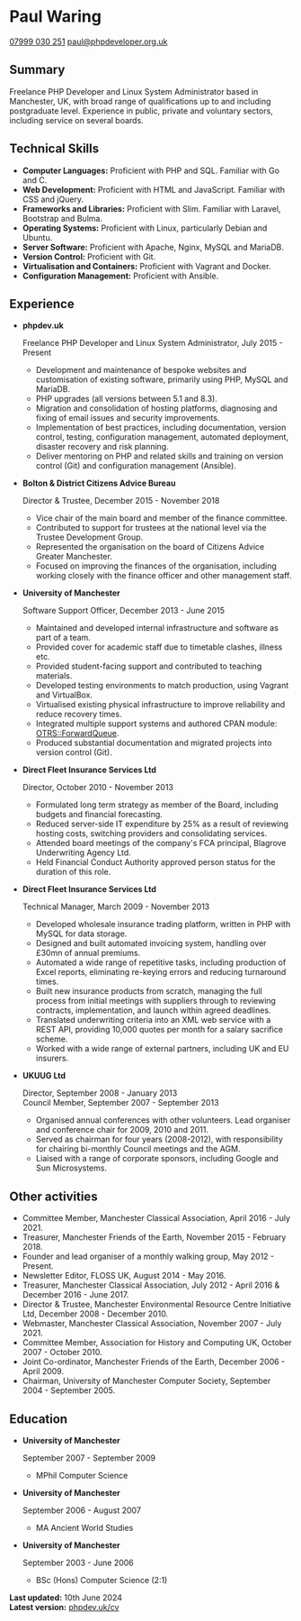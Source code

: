 Paul Waring
===========

[07999 030 251](tel:+447999030251)
[paul@phpdeveloper.org.uk](mailto:paul@phpdeveloper.org.uk)

Summary
-------

Freelance PHP Developer and Linux System Administrator based in Manchester, UK, with broad range of qualifications up to and including postgraduate level. Experience in public, private and voluntary sectors, including service on several boards.

Technical Skills
----------------

*   **Computer Languages:** Proficient with PHP and SQL. Familiar with Go and C.
*   **Web Development:** Proficient with HTML and JavaScript. Familiar with CSS and jQuery.
*   **Frameworks and Libraries:** Proficient with Slim. Familiar with Laravel, Bootstrap and Bulma.
*   **Operating Systems:** Proficient with Linux, particularly Debian and Ubuntu.
*   **Server Software:** Proficient with Apache, Nginx, MySQL and MariaDB.
*   **Version Control:** Proficient with Git.
*   **Virtualisation and Containers:** Proficient with Vagrant and Docker.
*   **Configuration Management:** Proficient with Ansible.

Experience
----------

*   **phpdev.uk**

    Freelance PHP Developer and Linux System Administrator, July 2015 - Present

    - Development and maintenance of bespoke websites and customisation of existing software, primarily using PHP, MySQL and MariaDB.
    - PHP upgrades (all versions between 5.1 and 8.3).
    - Migration and consolidation of hosting platforms, diagnosing and fixing of email issues and security improvements.
    - Implementation of best practices, including documentation, version control, testing, configuration management, automated deployment, disaster recovery and risk planning.
    - Deliver mentoring on PHP and related skills and training on version control (Git) and configuration management (Ansible).

*   **Bolton & District Citizens Advice Bureau**

    Director & Trustee, December 2015 - November 2018

    - Vice chair of the main board and member of the finance committee.
    - Contributed to support for trustees at the national level via the Trustee Development Group.
    - Represented the organisation on the board of Citizens Advice Greater Manchester.
    - Focused on improving the finances of the organisation, including working closely with the finance officer and other management staff.

*   **University of Manchester**

    Software Support Officer, December 2013 - June 2015

    - Maintained and developed internal infrastructure and software as part of a team.
    - Provided cover for academic staff due to timetable clashes, illness etc.
    - Provided student-facing support and contributed to teaching materials.
    - Developed testing environments to match production, using Vagrant and VirtualBox.
    - Virtualised existing physical infrastructure to improve reliability and reduce recovery times.
    - Integrated multiple support systems and authored CPAN module: [OTRS::ForwardQueue](https://metacpan.org/pod/OTRS::ForwardQueue).
    - Produced substantial documentation and migrated projects into version control (Git).

*   **Direct Fleet Insurance Services Ltd**

    Director, October 2010 - November 2013

    - Formulated long term strategy as member of the Board, including budgets and financial forecasting.
    - Reduced server-side IT expenditure by 25% as a result of reviewing hosting costs, switching providers and consolidating services.
    - Attended board meetings of the company's FCA principal, Blagrove Underwriting Agency Ltd.
    - Held Financial Conduct Authority approved person status for the duration of this role.

*   **Direct Fleet Insurance Services Ltd**

    Technical Manager, March 2009 - November 2013

    - Developed wholesale insurance trading platform, written in PHP with MySQL for data storage.
    - Designed and built automated invoicing system, handling over £30mn of annual premiums.
    - Automated a wide range of repetitive tasks, including production of Excel reports, eliminating re-keying errors and reducing turnaround times.
    - Built new insurance products from scratch, managing the full process from initial meetings with suppliers through to reviewing contracts, implementation, and launch within agreed deadlines.
    - Translated underwriting criteria into an XML web service with a REST API, providing 10,000 quotes per month for a salary sacrifice scheme.
    - Worked with a wide range of external partners, including UK and EU insurers.

*   **UKUUG Ltd**

    Director, September 2008 - January 2013  
    Council Member, September 2007 - September 2013

    - Organised annual conferences with other volunteers. Lead organiser and conference chair for 2009, 2010 and 2011.
    - Served as chairman for four years (2008-2012), with responsibility for chairing bi-monthly Council meetings and the AGM.
    - Liaised with a range of corporate sponsors, including Google and Sun Microsystems.

Other activities
----------------

* Committee Member, Manchester Classical Association, April 2016 - July 2021.
* Treasurer, Manchester Friends of the Earth, November 2015 - February 2018.
* Founder and lead organiser of a monthly walking group, May 2012 - Present.
* Newsletter Editor, FLOSS UK, August 2014 - May 2016.
* Treasurer, Manchester Classical Association, July 2012 - April 2016 & December 2016 - June 2017.
* Director & Trustee, Manchester Environmental Resource Centre Initiative Ltd, December 2008 - December 2010.
* Webmaster, Manchester Classical Association, November 2007 - July 2021.
* Committee Member, Association for History and Computing UK, October 2007 - October 2010.
* Joint Co-ordinator, Manchester Friends of the Earth, December 2006 - April 2009.
* Chairman, University of Manchester Computer Society, September 2004 - September 2005.

Education
---------

*   **University of Manchester**

    September 2007 - September 2009

    - MPhil Computer Science

*   **University of Manchester**

    September 2006 - August 2007

    - MA Ancient World Studies

*   **University of Manchester**

    September 2003 - June 2006

    - BSc (Hons) Computer Science (2:1)

**Last updated:** 10th June 2024  
**Latest version:** [phpdev.uk/cv](https://www.phpdev.uk/cv)
